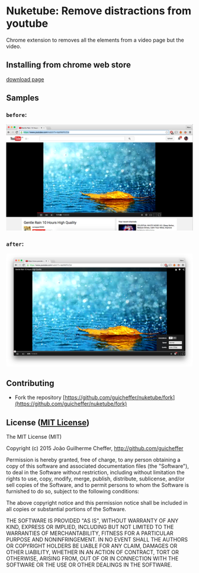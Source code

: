 # Nuketube: Remove distractions from youtube

Chrome extension to removes all the elements from a video page but the video.

## Installing from chrome web store

[download page](https://chrome.google.com/webstore/detail/nuketube/mejmgjlofdgocnnbifjeihodekoleiio)

## Samples

### `before`:

![Before activating nuketube](https://github.com/guicheffer/nuketube/raw/master/images/before.png)

### `after`:

![After activating nuketube](https://github.com/guicheffer/nuketube/raw/master/images/after.png)


## Contributing

- Fork the repository [https://github.com/guicheffer/nuketube/fork](https://github.com/guicheffer/nuketube/fork)

## License ([MIT License](http://choosealicense.com/licenses/mit/))

The MIT License (MIT)

Copyright (c) 2015 João Guilherme Cheffer, <http://github.com/guicheffer>

Permission is hereby granted, free of charge, to any person obtaining a
copy of this software and associated documentation files (the
"Software"), to deal in the Software without restriction, including
without limitation the rights to use, copy, modify, merge, publish,
distribute, sublicense, and/or sell copies of the Software, and to
permit persons to whom the Software is furnished to do so, subject to
the following conditions:

The above copyright notice and this permission notice shall be included
in all copies or substantial portions of the Software.

THE SOFTWARE IS PROVIDED "AS IS", WITHOUT WARRANTY OF ANY KIND, EXPRESS
OR IMPLIED, INCLUDING BUT NOT LIMITED TO THE WARRANTIES OF
MERCHANTABILITY, FITNESS FOR A PARTICULAR PURPOSE AND NONINFRINGEMENT.
IN NO EVENT SHALL THE AUTHORS OR COPYRIGHT HOLDERS BE LIABLE FOR ANY
CLAIM, DAMAGES OR OTHER LIABILITY, WHETHER IN AN ACTION OF CONTRACT,
TORT OR OTHERWISE, ARISING FROM, OUT OF OR IN CONNECTION WITH THE
SOFTWARE OR THE USE OR OTHER DEALINGS IN THE SOFTWARE.
